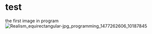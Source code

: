 # test

the first image in program
![Realism_equirectangular-jpg_programming_1477262606_10187845](https://github.com/Youhana-Gergis/test/assets/124525093/b2920392-e5cf-4f9e-906a-3ae065764ebc)
